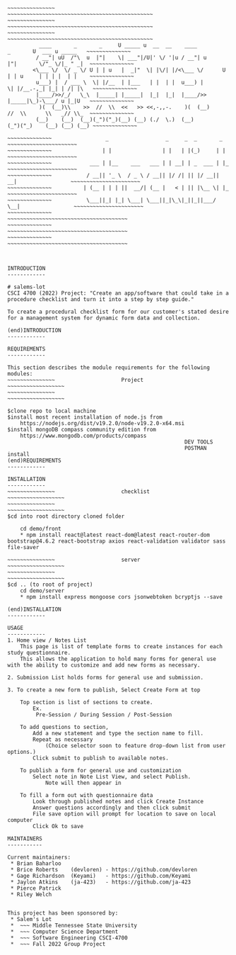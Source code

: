 ~~~~~~~~~~~~~~~~~~~~~~~~~~~~~~~~~~~~~~~~~~~~~~~~~~~~~~~~~~~~~~~~~~~~~~~~~~~~~~~~~~~~~~~~~~~~~~~~~~~~~~~~~~~~~~
~~~~~~~~~~~~~~~													~~~~~~~~~~~~~~~~~~~~~~~~~~~~~~~~~~~~~~~~~~~~~~
~~~~~~~~~~~~~~~													~~~~~~~~~~~~~~~~~~~~~~~~~~~~~~~~~~~~~~~~~~~~~~
~~~~~~~~~~~~~~~													~~~~~~~~~~~~~~~~~~~~~~~~~~~~~~~~~~~~~~~~~~~~~~
		  ____       _       _     U _____ u  __  __    ____           _       U  ___ u _____   ~~~~~~~~~~~~~~
		 / __"| uU  /"\  u  |"|    \| ___"|/U|' \/ '|u / __"| u       |"|       \/"_ \/|_ " _|  ~~~~~~~~~~~~~~
		<\___ \/  \/ _ \/ U | | u   |  _|"  \| |\/| |/<\___ \/      U | | u     | | | |  | |    ~~~~~~~~~~~~~~
		 u___) |  / ___ \  \| |/__  | |___   | |  | |  u___) |       \| |/__.-,_| |_| | /| |\   ~~~~~~~~~~~~~~
		 |____/>>/_/   \_\  |_____| |_____|  |_|  |_|  |____/>>       |_____|\_)-\___/ u |_|U   ~~~~~~~~~~~~~~
		  )(  (__)\\    >>  //  \\  <<   >> <<,-,,-.    )(  (__)      //  \\      \\   _// \\_  ~~~~~~~~~~~~~~
		 (__)    (__)  (__)(_")("_)(__) (__) (./  \.)  (__)          (_")("_)    (__) (__) (__) ~~~~~~~~~~~~~~
~~~~~~~~~~~~~~~~~~~~~~~~~~~~~~~~~~~~~~~~~~~~~~~~~~~~~~~~~~~~~~~~~~~~~~~~~~~~~~~~~~~~~~~~~~~~~~~~~~~~~~~~~~~~~~
~~~~~~~~~~~~~~~~~~~~~~~~~~~~~~~~~~~~~~~~~~~~~~~~~~~~~~~~~~~~~~~~~~~~~~~~~~~~~~~~~~~~~~~~~~~~~~~~~~~~~~~~~~~~~~
~~~~~~~~~~~~~~  		       _                  _     _  _       _                    ~~~~~~~~~~~~~~~~~~~~~~
~~~~~~~~~~~~~~			      | |                | |   | |(_)     | |                   ~~~~~~~~~~~~~~~~~~~~~~
~~~~~~~~~~~~~~			  ___ | |__    ___   ___ | | __| | _  ___ | |_                  ~~~~~~~~~~~~~~~~~~~~~~
~~~~~~~~~~~~~~			 / __|| '_ \  / _ \ / __|| |/ /| || |/ __|| __|                 ~~~~~~~~~~~~~~~~~~~~~~
~~~~~~~~~~~~~~			| (__ | | | ||  __/| (__ |   < | || |\__ \| |_                  ~~~~~~~~~~~~~~~~~~~~~~
~~~~~~~~~~~~~~			 \___||_| |_| \___| \___||_|\_\|_||_||___/ \__|                 ~~~~~~~~~~~~~~~~~~~~~~
~~~~~~~~~~~~~~			    									        ~~~~~~~~~~~~~~~~~~~~~~~~~~~~~~~~~~~~~~
~~~~~~~~~~~~~~													        ~~~~~~~~~~~~~~~~~~~~~~~~~~~~~~~~~~~~~~
~~~~~~~~~~~~~~													        ~~~~~~~~~~~~~~~~~~~~~~~~~~~~~~~~~~~~~~
~~~~~~~~~~~~~~~~~~~~~~~~~~~~~~~~~~~~~~~~~~~~~~~~~~~~~~~~~~~~~~~~~~~~~~~~~~~~~~~~~~~~~~~~~~~~~~~~~~~~~~~~~~~~~~
~~~~~~~~~~~~~~~~~~~~~~~~~~~~~~~~~~~~~~~~~~~~~~~~~~~~~~~~~~~~~~~~~~~~~~~~~~~~~~~~~~~~~~~~~~~~~~~~~~~~~~~~~~~~~~


~~~~~~~~~~~~~~~~~~~~~~~~~~~~~~~~~~~~~~~~~~~~~~~~~~~~~~~~~~~~~~~~~~~~~~~~~~~~~~~~~~~~~~~~~~~~~~~~~~~~~~~~~~~~~~
~~~~~~~~~~~~~~~~~~~~~~~~~~~~~~~~~~~~~~~~~~~~~~~~~~~~~~~~~~~~~~~~~~~~~~~~~~~~~~~~~~~~~~~~~~~~~~~~~~~~~~~~~~~~~~
INTRODUCTION
------------

# salems-lot
CSCI 4700 (2022) Project: "Create an app/software that could take in a procedure checklist and turn it into a step by step guide."

To create a procedural checklist form for our customer's stated desire for a management system for dynamic form data and collection. 

(end)INTRODUCTION
------------ 

~~~~~~~~~~~~~~~~~~~~~~~~~~~~~~~~~~~~~~~~~~~~~~~~~~~~~~~~~~~~~~~~~~~~~~~~~~~~~~~~~~~~~~~~~~~~~~~~~~~~~~~~~~~~~~
~~~~~~~~~~~~~~~~~~~~~~~~~~~~~~~~~~~~~~~~~~~~~~~~~~~~~~~~~~~~~~~~~~~~~~~~~~~~~~~~~~~~~~~~~~~~~~~~~~~~~~~~~~~~~~
REQUIREMENTS
------------

This section describes the module requirements for the following modules:
~~~~~~~~~~~~~~~						Project													~~~~~~~~~~~~~~~~~~
~~~~~~~~~~~~~~~																				~~~~~~~~~~~~~~~~~~
			
$clone repo to local machine
$install most recent installation of node.js from
	https://nodejs.org/dist/v19.2.0/node-v19.2.0-x64.msi
$install mongoDB compass community edition from
	https://www.mongodb.com/products/compass
														DEV TOOLS
														POSTMAN install 							
(end)REQUIREMENTS
------------

~~~~~~~~~~~~~~~~~~~~~~~~~~~~~~~~~~~~~~~~~~~~~~~~~~~~~~~~~~~~~~~~~~~~~~~~~~~~~~~~~~~~~~~~~~~~~~~~~~~~~~~~~~~~~~
~~~~~~~~~~~~~~~~~~~~~~~~~~~~~~~~~~~~~~~~~~~~~~~~~~~~~~~~~~~~~~~~~~~~~~~~~~~~~~~~~~~~~~~~~~~~~~~~~~~~~~~~~~~~~~
INSTALLATION
------------
~~~~~~~~~~~~~~~						checklist						                        ~~~~~~~~~~~~~~~~~~
~~~~~~~~~~~~~~~													                            ~~~~~~~~~~~~~~~~~~
$cd into root directory cloned folder

	cd demo/front
 	* npm install react@latest react-dom@latest react-router-dom bootstrap@4.6.2 react-bootstrap axios react-validation validator sass file-saver

~~~~~~~~~~~~~~~						server							                        ~~~~~~~~~~~~~~~~~~
~~~~~~~~~~~~~~~													                            ~~~~~~~~~~~~~~~~~~
$cd .. (to root of project)
	cd demo/server
	* npm install express mongoose cors jsonwebtoken bcryptjs --save

(end)INSTALLATION
------------

~~~~~~~~~~~~~~~~~~~~~~~~~~~~~~~~~~~~~~~~~~~~~~~~~~~~~~~~~~~~~~~~~~~~~~~~~~~~~~~~~~~~~~~~~~~~~~~~~~~~~~~~~~~~~~
~~~~~~~~~~~~~~~~~~~~~~~~~~~~~~~~~~~~~~~~~~~~~~~~~~~~~~~~~~~~~~~~~~~~~~~~~~~~~~~~~~~~~~~~~~~~~~~~~~~~~~~~~~~~~~
USAGE
------------
1. Home view / Notes List 
	This page is list of template forms to create instances for each study questionnaire. 
	This allows the application to hold many forms for general use with the ability to customize and add new forms as necessary.

2. Submission List holds forms for general use and submission. 

3. To create a new form to publish, Select Create Form at top
	
	Top section is list of sections to create. 
		Ex.
		 Pre-Session / During Session / Post-Session
	
	To add questions to section, 
		Add a new statement and type the section name to fill.
		Repeat as necessary
			(Choice selector soon to feature drop-down list from user options.)
		Click submit to publish to available notes. 

	To publish a form for general use and customization
		Select note in Note List View, and select Publish. 
			Note will then appear in 

	To fill a form out with questionnaire data
		Look through published notes and click Create Instance 
		Answer questions accordingly and then click submit
		File save option will prompt for location to save on local computer
		Click Ok to save

MAINTAINERS
-----------

Current maintainers:
 * Brian Baharloo
 * Brice Roberts 	(devloren) - https://github.com/devloren
 * Gage Richardson  (Keyami)   - https://github.com/Keyami
 * Jaylon Atkins 	(ja-423)   - https://github.com/ja-423
 * Pierce Patrick
 * Riley Welch

 
This project has been sponsored by:
 * Salem's Lot
 *  ~~~ Middle Tennessee State University
 *  ~~~ Computer Science Department
 *  ~~~ Software Engineering CSCI-4700
 *  ~~~ Fall 2022 Group Project